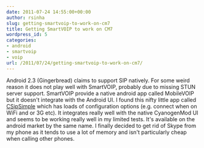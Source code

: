```yaml
---
date: 2011-07-24 14:55:00+00:00
author: rsinha
slug: getting-smartvoip-to-work-on-cm7
title: Getting SmartVOIP to work on CM7
wordpress_id: 5
categories:
- android
- smartvoip
- voip
url: /2011/07/24/getting-smartvoip-to-work-on-cm7/
---
```


Android 2.3 (Gingerbread) claims to support SIP natively. For some weird reason it does not play well with SmartVOIP, probably due to missing STUN server support. SmartVOIP provide a native android app called MobileVOIP but it doesn't integrate with the Android UI. I found this nifty little app called [CSipSimple](http://code.google.com/p/csipsimple/) which has loads of configuration options (e.g. connect when on WiFi and or 3G etc). It integrates really well with the native CyanogenMod UI and seems to be working really well in my limited tests. It's available on the android market by the same name. I finally decided to get rid of Skype from my phone as it tends to use a lot of memory and isn't particularly cheap when calling other phones.
